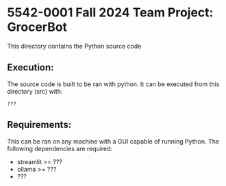 # 5542-0001 Fall 2024 Team Project: GrocerBot

This directory contains the Python source code

## Execution:

The source code is built to be ran with python.  It can be executed from this directory (src) with:

```
???
```

## Requirements:

This can be ran on any machine with a GUI capable of running Python.  The following dependencies are required:

* streamlit >= ???
* ollama >= ???
* ???
